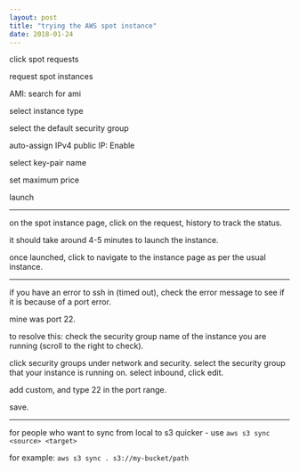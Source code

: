 ```yaml
---
layout: post
title: "trying the AWS spot instance"
date: 2018-01-24
---
```


click spot requests

request spot instances

AMI: search for ami

select instance type

select the default security group

auto-assign IPv4 public IP: Enable

select key-pair name

set maximum price

launch

---

on the spot instance page, click on the request, history to track the status.

it should take around 4-5 minutes to launch the instance.

once launched, click to navigate to the instance page as per the usual instance.

---

if you have an error to ssh in (timed out), check the error message to see if it is because of a port error.

mine was port 22. 

to resolve this:
check the security group name of the instance you are running (scroll to the right to check).

click security groups under network and security.
select the security group that your instance is running on.
select inbound, click edit.

add custom, and type 22 in the port range.

save.


---

for people who want to sync from local to s3 quicker - use `aws s3 sync <source> <target>`

for example: `aws s3 sync . s3://my-bucket/path`